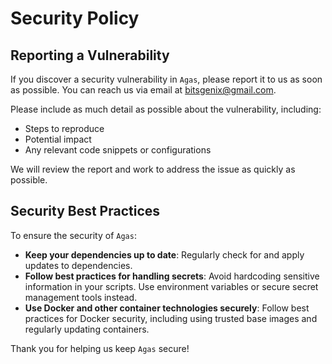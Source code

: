 # Security Policy

## Reporting a Vulnerability

If you discover a security vulnerability in `Agas`, please report it to us as soon as possible. You can reach us via email at [bitsgenix@gmail.com](mailto:bitsgenix@gmail.com). 

Please include as much detail as possible about the vulnerability, including:

- Steps to reproduce
- Potential impact
- Any relevant code snippets or configurations

We will review the report and work to address the issue as quickly as possible. 

## Security Best Practices

To ensure the security of `Agas`:

- **Keep your dependencies up to date**: Regularly check for and apply updates to dependencies.
- **Follow best practices for handling secrets**: Avoid hardcoding sensitive information in your scripts. Use environment variables or secure secret management tools instead.
- **Use Docker and other container technologies securely**: Follow best practices for Docker security, including using trusted base images and regularly updating containers.

Thank you for helping us keep `Agas` secure!